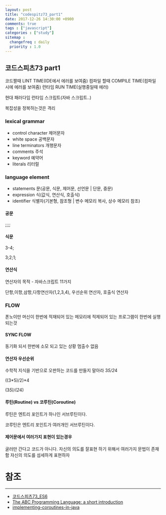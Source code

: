 ```yaml
---
layout: post
title: "codespitz73_part1"
date: 2017-12-26 14:30:00 +0900
comments: true
tags : ["javascript"]
categories : ["study"]
sitemap :
  changefreq : daily
  priority : 1.0
---
```

## 코드스피츠73 part1

코드짤때 LINT TIME(IDE에서 에러를 보여줌)
컴파일 할때 COMPILE TIME(컴파일 시에 에러를 보여줌)
런타임 RUN TIME(실행중일때 에러)

현대 패러다임 런타임 스크립트(자바 스크립트..)

복잡성을 정복하는것은 격리

### lexical grammar
* control character 제어문자
* white space 공백문자
* line terminators 개행문자
* comments 주석
* keyword 예약어
* literals 리터럴

### language element
* statements 문(공문, 식문, 제어문, 선언문 | 단문, 중문)
* expression 식(값식, 연산식, 호출식)
* identifier 식별자(기본형, 참조형 | 변수 메모리 복사, 상수 메모리 참조)


#### 공문
;;;;

#### 식문
3-4;

3;2;1;

#### 연산식
연산자의 목적 - 자바스크립트 11가지

단항,이항,삼항,다항연산자(1,2,3,4), 우선순위 연산자, 호출식 연산자

### FLOW
폰노이만 머신이 한번에 적재되어 있는 메모리에 적제되어 있는 프로그램이 한번에 실행 되는것

#### SYNC FLOW
동기화 되서 한번에 소모 되고 있는 상황 멈출수 없음

#### 연산자 우선순위 
수학적 지식을 기반으로 오판하는 코드를 만들지 말아라
3*5/2*4

((3*5)/2)*4

(3*5)/(2*4)

#### 루틴(Routine) vs 코루틴(Coroutine)

루틴은 엔트리 포인트가 하나인 서브루틴이다.

코루틴은 엔트리 포인트가 여러개인 서브루틴이다.

#### 제어문에서 여러가지 표현이 있는경우
굴러만 간다고 코드가 아니다. 자신의 의도를 잘표현 하기 위해서 여러가지 문법이 존재함
자신의 의도를 섬세하게 표현하자



# 참조 
-----
* [코드스피츠73_ES6](https://www.youtube.com/watch?v=kG87PONfqkg)
* [The ABC Programming Language: a short introduction](https://homepages.cwi.nl/~steven/abc/)
* [implementing-coroutines-in-java](https://stackoverflow.com/questions/2846664/implementing-coroutines-in-java)